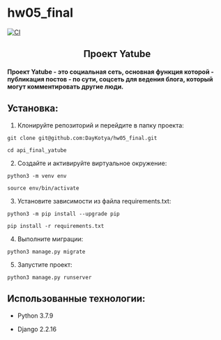 # hw05_final

[![CI](https://github.com/yandex-praktikum/hw05_final/actions/workflows/python-app.yml/badge.svg?branch=master)](https://github.com/yandex-praktikum/hw05_final/actions/workflows/python-app.yml)

<h2 align="center">Проект Yatube</h2>
<h4>Проект Yatube - это социальная сеть, основная функция которой - публикация постов - по сути, соцсеть для ведения блога, который могут комментировать другие люди.</h4>

<h2>Установка:</h2>

1) Клонируйте репозиторий и перейдите в папку проекта:

```
git clone git@github.com:DayKotya/hw05_final.git
```

```
cd api_final_yatube
```

2) Cоздайте и активируйте виртуальное окружение:

```
python3 -m venv env
```

```
source env/bin/activate
```

3) Установите зависимости из файла requirements.txt:

```
python3 -m pip install --upgrade pip
```

```
pip install -r requirements.txt
```

4) Выполните миграции:

```
python3 manage.py migrate
```

5) Запустите проект:

```
python3 manage.py runserver
```

<h2>Использованные технологии:</h2>

<ul>
<li><p>Python 3.7.9</p></li>
<li><p>Django 2.2.16</p></li>
</ul>
